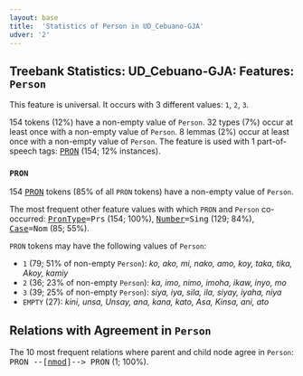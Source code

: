 ```yaml
---
layout: base
title:  'Statistics of Person in UD_Cebuano-GJA'
udver: '2'
---
```


## Treebank Statistics: UD_Cebuano-GJA: Features: `Person`

This feature is universal.
It occurs with 3 different values: `1`, `2`, `3`.

154 tokens (12%) have a non-empty value of `Person`.
32 types (7%) occur at least once with a non-empty value of `Person`.
8 lemmas (2%) occur at least once with a non-empty value of `Person`.
The feature is used with 1 part-of-speech tags: <tt><a href="ceb_gja-pos-PRON.html">PRON</a></tt> (154; 12% instances).

### `PRON`

154 <tt><a href="ceb_gja-pos-PRON.html">PRON</a></tt> tokens (85% of all `PRON` tokens) have a non-empty value of `Person`.

The most frequent other feature values with which `PRON` and `Person` co-occurred: <tt><a href="ceb_gja-feat-PronType.html">PronType</a></tt><tt>=Prs</tt> (154; 100%), <tt><a href="ceb_gja-feat-Number.html">Number</a></tt><tt>=Sing</tt> (129; 84%), <tt><a href="ceb_gja-feat-Case.html">Case</a></tt><tt>=Nom</tt> (85; 55%).

`PRON` tokens may have the following values of `Person`:

* `1` (79; 51% of non-empty `Person`): <em>ko, ako, mi, nako, amo, koy, taka, tika, Akoy, kamiy</em>
* `2` (36; 23% of non-empty `Person`): <em>ka, imo, nimo, imoha, ikaw, inyo, mo</em>
* `3` (39; 25% of non-empty `Person`): <em>siya, iya, sila, ila, siyay, iyaha, niya</em>
* `EMPTY` (27): <em>kini, unsa, Unsay, ana, kana, kato, Asa, Kinsa, ani, ato</em>

## Relations with Agreement in `Person`

The 10 most frequent relations where parent and child node agree in `Person`:
<tt>PRON --[<tt><a href="ceb_gja-dep-nmod.html">nmod</a></tt>]--> PRON</tt> (1; 100%).

